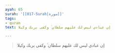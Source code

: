 ```yaml
---
ayah: 65
surah: '[[017-Surah|سورة]]'
tags:
- quran
text: إن عبادي ليس لك عليهم سلطان ۚ وكفى بربك وكيلا

---
```

> إن عبادي ليس لك عليهم سلطان ۚ وكفى بربك وكيلا
